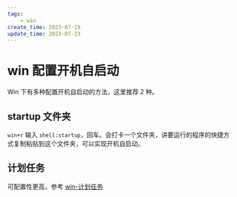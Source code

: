 ```yaml
---
tags:
    - win
create_time: 2023-07-19
update_time: 2023-07-23
---
```


# win 配置开机自启动

Win 下有多种配置开机自启动的方法，这里推荐 2 种。

## startup 文件夹

`win+r` 输入 `shell:startup`，回车。会打卡一个文件夹，讲要运行的程序的快捷方式复制粘贴到这个文件夹，可以实现开机自启动。


## 计划任务

可配置性更高，参考 [win-计划任务](./win-计划任务.md)

<!-- more -->